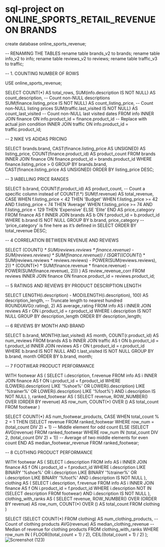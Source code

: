 # sql-project on ONLINE_SPORTS_RETAIL_REVENUE ON BRANDS

create database online_sports_revenue;

-- RENAMING THE TABLES
rename table brands_v2 to brands;
rename table info_v2 to info;
rename table reviews_v2 to reviews;
rename table traffic_v3 to traffic;


-- 1. COUNTING NUMBER OF ROWS

USE online_sports_revenue;

SELECT 
    COUNT(*) AS total_rows,
    SUM(info.description IS NOT NULL) AS count_description,  -- Count non-NULL descriptions
    SUM(finance.listing_price IS NOT NULL) AS count_listing_price,  -- Count non-NULL listing prices
    SUM(traffic.last_visited IS NOT NULL) AS count_last_visited  -- Count non-NULL last visited dates
FROM 
    info
INNER JOIN 
    finance ON info.product_id = finance.product_id  -- Replace with actual join condition
INNER JOIN 
    traffic ON info.product_id = traffic.product_id;

-- 2 NIKE VS ADIDAS PRICING

SELECT 
    brands.brand, 
    CAST(finance.listing_price AS UNSIGNED) AS listing_price, 
    COUNT(finance.product_id) AS product_count
FROM 
    brands
INNER JOIN 
    finance ON finance.product_id = brands.product_id
WHERE 
    finance.listing_price > 0
GROUP BY 
    brands.brand, CAST(finance.listing_price AS UNSIGNED)
ORDER BY 
    listing_price DESC;
    
-- 3  lABELLING PRICE RANGES

SELECT 
    b.brand, 
    COUNT(f.product_id) AS product_count,  -- Count a specific column instead of COUNT(f.*)
    SUM(f.revenue) AS total_revenue,
    CASE 
        WHEN f.listing_price < 42 THEN 'Budget'
        WHEN f.listing_price >= 42 AND f.listing_price < 74 THEN 'Average'
        WHEN f.listing_price >= 74 AND f.listing_price < 129 THEN 'Expensive'
        ELSE 'Elite' 
    END AS price_category
FROM 
    finance AS f
INNER JOIN 
    brands AS b ON f.product_id = b.product_id
WHERE 
    b.brand IS NOT NULL
GROUP BY 
    b.brand, 
    price_category  -- 'price_category' is fine here as it’s defined in SELECT
ORDER BY 
    total_revenue DESC;

-- 4 CORRELATION BETWEEN REVENUE AND REVIEWS

SELECT 
    (COUNT(*) * SUM(reviews.reviews * finance.revenue) 
     - SUM(reviews.reviews) * SUM(finance.revenue)) / 
    (SQRT((COUNT(*) * SUM(reviews.reviews * reviews.reviews) - POWER(SUM(reviews.reviews), 2)) * 
           (COUNT(*) * SUM(finance.revenue * finance.revenue) - POWER(SUM(finance.revenue), 2)))
    ) AS review_revenue_corr
FROM 
    reviews
INNER JOIN 
    finance ON finance.product_id = reviews.product_id;

-- 5 RATINGS AND REVIEWS BY PRODUCT DESCRIPTION LENGTH

SELECT 
    LENGTH(i.description) - MOD(LENGTH(i.description), 100) AS description_length,  -- Truncate length to nearest hundred
    ROUND(AVG(r.rating), 2) AS average_rating
FROM 
    info AS i
INNER JOIN 
    reviews AS r ON i.product_id = r.product_id
WHERE 
    i.description IS NOT NULL
GROUP BY 
    description_length
ORDER BY 
    description_length;

-- 6 REVIEWS BY MONTH AND BRAND

SELECT 
    b.brand, 
    MONTH(t.last_visited) AS month, 
    COUNT(r.product_id) AS num_reviews
FROM 
    brands AS b
INNER JOIN 
    traffic AS t ON b.product_id = t.product_id
INNER JOIN 
    reviews AS r ON t.product_id = r.product_id
WHERE 
    b.brand IS NOT NULL
    AND t.last_visited IS NOT NULL
GROUP BY 
    b.brand, 
    month
ORDER BY 
    b.brand, 
    month;
    
-- 7 FOOTWEAR PRODUCT PERFORMANCE

WITH footwear AS (
    SELECT i.description, f.revenue
    FROM info AS i
    INNER JOIN finance AS f 
        ON i.product_id = f.product_id
    WHERE (LOWER(i.description) LIKE '%shoe%'
           OR LOWER(i.description) LIKE '%trainer%'
           OR LOWER(i.description) LIKE '%foot%')
        AND i.description IS NOT NULL
),
ranked_footwear AS (
    SELECT revenue, 
           ROW_NUMBER() OVER (ORDER BY revenue) AS row_num,
           COUNT(*) OVER () AS total_count
    FROM footwear
)

SELECT 
    COUNT(*) AS num_footwear_products,
    CASE 
        WHEN total_count % 2 = 1 THEN 
            (SELECT revenue 
             FROM ranked_footwear 
             WHERE row_num = (total_count DIV 2) + 1)  -- Middle element for odd count
        ELSE 
            (SELECT AVG(revenue) 
             FROM ranked_footwear 
             WHERE row_num IN (total_count DIV 2, (total_count DIV 2) + 1))  -- Average of two middle elements for even count
    END AS median_footwear_revenue
FROM ranked_footwear;

-- 8 CLOTHING PRODUCT PERFORMANCE

WITH footwear AS (
    SELECT i.description
    FROM info AS i
    INNER JOIN finance AS f ON i.product_id = f.product_id
    WHERE i.description LIKE BINARY '%shoe%'
        OR i.description LIKE BINARY '%trainer%'
        OR i.description LIKE BINARY '%foot%'
        AND i.description IS NOT NULL
),
clothing AS (
    SELECT i.description, f.revenue
    FROM info AS i
    INNER JOIN finance AS f ON i.product_id = f.product_id
    WHERE i.description NOT IN (SELECT description FROM footwear)
      AND i.description IS NOT NULL
),
clothing_with_ranks AS (
    SELECT revenue, 
           ROW_NUMBER() OVER (ORDER BY revenue) AS row_num,
           COUNT(*) OVER () AS total_count
    FROM clothing
)

SELECT 
    (SELECT COUNT(*) FROM clothing) AS num_clothing_products,  -- Count of clothing products
    AVG(revenue) AS median_clothing_revenue  -- Median of revenue for clothing products
FROM clothing_with_ranks
WHERE row_num IN (
    FLOOR((total_count + 1) / 2), 
    CEIL((total_count + 1) / 2)
);
![Screenshot (123)](https://github.com/user-attachments/assets/062b63ff-6d7e-4783-91d1-b2f066f7479e)

